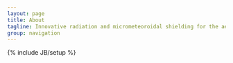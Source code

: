 ```yaml
---
layout: page
title: About
tagline: Innovative radiation and micrometeoroidal shielding for the aerospace industry.
group: navigation
---
```

{% include JB/setup %}
